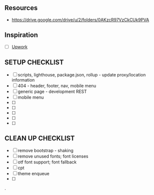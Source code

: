 

## Resources 
- https://drive.google.com/drive/u/2/folders/0AKzcR97VzCkCUk9PVA

## Inspiration
- [ ] [Upwork](https://upwork.com/)


## SETUP CHECKLIST
- [ ] scripts, lighthouse, package.json, rollup - update proxy/location information
- [ ] 404 - header, footer, nav, mobile menu
- [ ] generic page - development REST
- [ ] mobile menu
- [ ] 
- [ ] 
- [ ] 
- [ ] 
- [ ] 


## CLEAN UP CHECKLIST
- [ ] remove bootstrap - shaking
- [ ] remove unused fonts; font licenses
- [ ] otf font support; font fallback
- [ ] cpt
- [ ] theme enqueue
- [ ] 

.